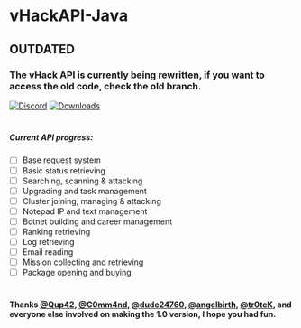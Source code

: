 
# vHackAPI-Java

## OUTDATED
### The vHack API is currently being rewritten, if you want to access the old code, check the old branch.
[![Discord](https://img.shields.io/badge/Chat-%20on%20Discord-738bd7.svg?style=flat-square)](https://discord.gg/52MtBDp) [![Downloads](https://img.shields.io/github/downloads/OlympicCode/vHackAPI-Java/total.svg?style=flat-square)]()
#
##### Current API progress:
- [ ] Base request system
- [ ] Basic status retrieving
- [ ] Searching, scanning & attacking
- [ ] Upgrading and task management
- [ ] Cluster joining, managing & attacking
- [ ] Notepad IP and text management
- [ ] Botnet building and career management
- [ ] Ranking retrieving
- [ ] Log retrieving
- [ ] Email reading
- [ ] Mission collecting and retrieving
- [ ] Package opening and buying
#
#### Thanks [@Qup42](https://github.com/Qup42), [@C0mm4nd](https://github.com/C0mm4nd), [@dude24760](https://github.com/dude24760), [@angelbirth](https://github.com/angelbirth), [@tr0teK](https://github.com/tr0teK), and everyone else involved on making the 1.0 version, I hope you had fun.
